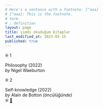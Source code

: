 ```yaml
---
# Here's a sentence with a footnote. [^aaa]
# [^aaa]: This is the footnote.
# term
# : definition
layout: page  
title: şimdi okuduğum kitaplar  
last_modified_at: 2023-03-15
published: true  
---
```


⁜ 1  
  
Philosophy (2022)  
<i> by </i> Nigel Waeburton

⁜ 2  
  
Self-knowledge (2022)  
<i> by </i> Alain de Botton _(öncülüğünde)_  
⁜ 
[🍃](https://www.nonfictionbooks.xyz/now.html "şimdi okuduğum kitaplar")

  
